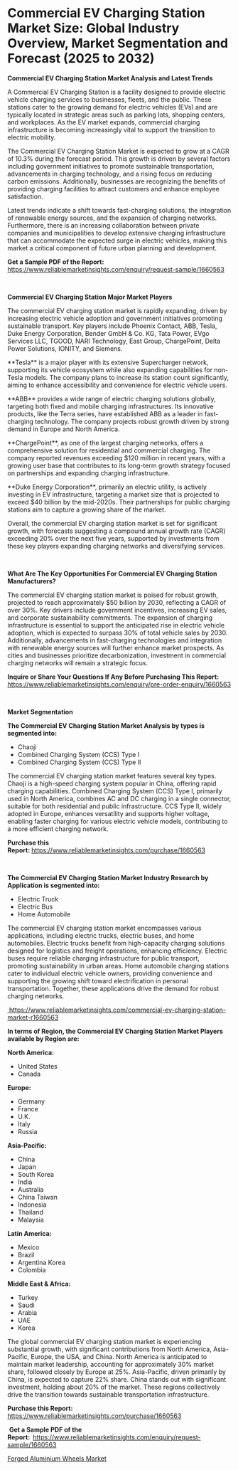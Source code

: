 <p><h1>Commercial EV Charging Station Market Size: Global Industry Overview, Market Segmentation and Forecast (2025 to 2032)</h1></p><p><strong>Commercial EV Charging Station Market Analysis and Latest Trends</strong></p>
<p><p>A Commercial EV Charging Station is a facility designed to provide electric vehicle charging services to businesses, fleets, and the public. These stations cater to the growing demand for electric vehicles (EVs) and are typically located in strategic areas such as parking lots, shopping centers, and workplaces. As the EV market expands, commercial charging infrastructure is becoming increasingly vital to support the transition to electric mobility.</p><p>The Commercial EV Charging Station Market is expected to grow at a CAGR of 10.3% during the forecast period. This growth is driven by several factors including government initiatives to promote sustainable transportation, advancements in charging technology, and a rising focus on reducing carbon emissions. Additionally, businesses are recognizing the benefits of providing charging facilities to attract customers and enhance employee satisfaction.</p><p>Latest trends indicate a shift towards fast-charging solutions, the integration of renewable energy sources, and the expansion of charging networks. Furthermore, there is an increasing collaboration between private companies and municipalities to develop extensive charging infrastructure that can accommodate the expected surge in electric vehicles, making this market a critical component of future urban planning and development.</p></p>
<p><strong>Get a Sample PDF of the Report:&nbsp;</strong> <a href="https://www.reliablemarketinsights.com/enquiry/request-sample/1660563?utm_campaign=3031&utm_medium=2&utm_source=Github&utm_content=ia&utm_term=30032025&utm_id=commercial-ev-charging-station">https://www.reliablemarketinsights.com/enquiry/request-sample/1660563</a></p>
<p>&nbsp;</p>
<p><strong>Commercial EV Charging Station Major Market Players</strong></p>
<p><p>The commercial EV charging station market is rapidly expanding, driven by increasing electric vehicle adoption and government initiatives promoting sustainable transport. Key players include Phoenix Contact, ABB, Tesla, Duke Energy Corporation, Bender GmbH & Co. KG, Tata Power, EVgo Services LLC, TGOOD, NARI Technology, East Group, ChargePoint, Delta Power Solutions, IONITY, and Siemens.</p><p>**Tesla** is a major player with its extensive Supercharger network, supporting its vehicle ecosystem while also expanding capabilities for non-Tesla models. The company plans to increase its station count significantly, aiming to enhance accessibility and convenience for electric vehicle users.</p><p>**ABB** provides a wide range of electric charging solutions globally, targeting both fixed and mobile charging infrastructures. Its innovative products, like the Terra series, have established ABB as a leader in fast-charging technology. The company projects robust growth driven by strong demand in Europe and North America.</p><p>**ChargePoint**, as one of the largest charging networks, offers a comprehensive solution for residential and commercial charging. The company reported revenues exceeding $120 million in recent years, with a growing user base that contributes to its long-term growth strategy focused on partnerships and expanding charging infrastructure.</p><p>**Duke Energy Corporation**, primarily an electric utility, is actively investing in EV infrastructure, targeting a market size that is projected to exceed $40 billion by the mid-2020s. Their partnerships for public charging stations aim to capture a growing share of the market.</p><p>Overall, the commercial EV charging station market is set for significant growth, with forecasts suggesting a compound annual growth rate (CAGR) exceeding 20% over the next five years, supported by investments from these key players expanding charging networks and diversifying services.</p></p>
<p>&nbsp;</p>
<p><strong>What Are The Key Opportunities For Commercial EV Charging Station Manufacturers?</strong></p>
<p><p>The commercial EV charging station market is poised for robust growth, projected to reach approximately $50 billion by 2030, reflecting a CAGR of over 30%. Key drivers include government incentives, increasing EV sales, and corporate sustainability commitments. The expansion of charging infrastructure is essential to support the anticipated rise in electric vehicle adoption, which is expected to surpass 30% of total vehicle sales by 2030. Additionally, advancements in fast-charging technologies and integration with renewable energy sources will further enhance market prospects. As cities and businesses prioritize decarbonization, investment in commercial charging networks will remain a strategic focus.</p></p>
<p><strong>Inquire or Share Your Questions If Any Before Purchasing This Report:</strong> <a href="https://www.reliablemarketinsights.com/enquiry/pre-order-enquiry/1660563?utm_campaign=3031&utm_medium=2&utm_source=Github&utm_content=ia&utm_term=30032025&utm_id=commercial-ev-charging-station">https://www.reliablemarketinsights.com/enquiry/pre-order-enquiry/1660563</a></p>
<p>&nbsp;</p>
<p><strong>Market Segmentation</strong></p>
<p><strong>The Commercial EV Charging Station Market Analysis by types is segmented into:</strong></p>
<p><ul><li>Chaoji</li><li>Combined Charging System (CCS) Type I</li><li>Combined Charging System (CCS) Type II</li></ul></p>
<p><p>The commercial EV charging station market features several key types. Chaoji is a high-speed charging system popular in China, offering rapid charging capabilities. Combined Charging System (CCS) Type I, primarily used in North America, combines AC and DC charging in a single connector, suitable for both residential and public infrastructure. CCS Type II, widely adopted in Europe, enhances versatility and supports higher voltage, enabling faster charging for various electric vehicle models, contributing to a more efficient charging network.</p></p>
<p><strong>Purchase this Report:&nbsp;</strong><a href="https://www.reliablemarketinsights.com/purchase/1660563?utm_campaign=3031&utm_medium=2&utm_source=Github&utm_content=ia&utm_term=30032025&utm_id=commercial-ev-charging-station">https://www.reliablemarketinsights.com/purchase/1660563</a></p>
<p>&nbsp;</p>
<p><strong>The Commercial EV Charging Station Market Industry Research by Application is segmented into:</strong></p>
<p><ul><li>Electric Truck</li><li>Electric Bus</li><li>Home Automobile</li></ul></p>
<p><p>The commercial EV charging station market encompasses various applications, including electric trucks, electric buses, and home automobiles. Electric trucks benefit from high-capacity charging solutions designed for logistics and freight operations, enhancing efficiency. Electric buses require reliable charging infrastructure for public transport, promoting sustainability in urban areas. Home automobile charging stations cater to individual electric vehicle owners, providing convenience and supporting the growing shift toward electrification in personal transportation. Together, these applications drive the demand for robust charging networks.</p></p>
<p><a href="https://www.reliablemarketinsights.com/commercial-ev-charging-station-market-r1660563?utm_campaign=3031&utm_medium=2&utm_source=Github&utm_content=ia&utm_term=30032025&utm_id=commercial-ev-charging-station">&nbsp;https://www.reliablemarketinsights.com/commercial-ev-charging-station-market-r1660563</a></p>
<p><strong>In terms of Region, the Commercial EV Charging Station Market Players available by Region are:</strong></p>
<p>
    <p> <strong> North America: </strong>
        <ul>
            <li>United States</li>
            <li>Canada</li>
        </ul>
        </p> 
    <p> <strong> Europe: </strong>
        <ul>
            <li>Germany</li>
            <li>France</li>
            <li>U.K.</li>
            <li>Italy</li>
            <li>Russia</li>
        </ul>
        </p> 
    <p> <strong> Asia-Pacific: </strong>
        <ul>
            <li>China</li>
            <li>Japan</li>
            <li>South Korea</li>
            <li>India</li>
            <li>Australia</li>
            <li>China Taiwan</li>
            <li>Indonesia</li>
            <li>Thailand</li>
            <li>Malaysia</li>
        </ul>
        </p> 
    <p> <strong> Latin America: </strong>
        <ul>
            <li>Mexico</li>
            <li>Brazil</li>
            <li>Argentina Korea</li>
            <li>Colombia</li>
        </ul>
        </p> 
    <p> <strong> Middle East & Africa: </strong>
        <ul>
            <li>Turkey</li>
            <li>Saudi</li>
            <li>Arabia</li>
            <li>UAE</li>
            <li>Korea</li>
        </ul>
    </p>
    </p>
<p><p>The global commercial EV charging station market is experiencing substantial growth, with significant contributions from North America, Asia-Pacific, Europe, the USA, and China. North America is anticipated to maintain market leadership, accounting for approximately 30% market share, followed closely by Europe at 25%. Asia-Pacific, driven primarily by China, is expected to capture 22% share. China stands out with significant investment, holding about 20% of the market. These regions collectively drive the transition towards sustainable transportation infrastructure.</p></p>
<p><strong>Purchase this Report: </strong><a href="https://www.reliablemarketinsights.com/purchase/1660563?utm_campaign=3031&utm_medium=2&utm_source=Github&utm_content=ia&utm_term=30032025&utm_id=commercial-ev-charging-station">https://www.reliablemarketinsights.com/purchase/1660563</a></p>
<p>&nbsp;<strong>Get a Sample PDF of the Report:&nbsp;&nbsp;</strong><a href="https://www.reliablemarketinsights.com/enquiry/request-sample/1660563?utm_campaign=3031&utm_medium=2&utm_source=Github&utm_content=ia&utm_term=30032025&utm_id=commercial-ev-charging-station">https://www.reliablemarketinsights.com/enquiry/request-sample/1660563</a></p>
<p><strong></strong></p>
<p><p><a href="https://github.com/tashipmhuiri/Market-Research-Report-List-1/blob/main/forged-aluminium-wheels-market.md?utm_campaign=3031&utm_medium=2&utm_source=Github&utm_content=ia&utm_term=30032025&utm_id=commercial-ev-charging-station">Forged Aluminium Wheels Market</a></p></p>